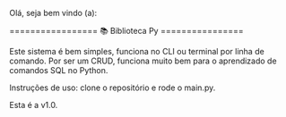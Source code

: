 Olá, seja bem vindo (a):

================= 📚 Biblioteca Py ================

Este sistema é bem simples, funciona no CLI ou terminal por linha de comando. 
Por ser um CRUD, funciona muito bem para o aprendizado de comandos SQL no Python.

Instruções de uso: clone o repositório e rode o main.py.

Esta é a v1.0.

